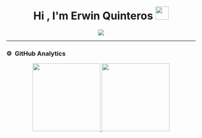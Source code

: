 <h1 align="center">Hi , I'm Erwin Quinteros <img src="https://media.giphy.com/media/hvRJCLFzcasrR4ia7z/giphy.gif" width="35"></h1>
<p align="center">
  <a href="https://github.com/DenverCoder1/readme-typing-svg"><img src="https://readme-typing-svg.herokuapp.com?lines=Front-End+Web+Developer;Back-End+Web+Developer;Always%20learning%20new%20things&center=true&width=500&height=50"></a>
</p>
<hr/>

### ⚙️ &nbsp;GitHub Analytics

<p align="center">
<a href="https://github.com/ErwinQuinteros">
  <img height="180em" src="https://github-readme-stats-eight-theta.vercel.app/api?username=ErwinQuinteros&show_icons=true&theme=algolia&include_all_commits=true&count_private=true"/>
  <img height="180em" src="https://github-readme-stats-eight-theta.vercel.app/api/top-langs/?username=ErwinQuinteros&layout=compact&langs_count=8&theme=algolia"/>
</a>
</p>
